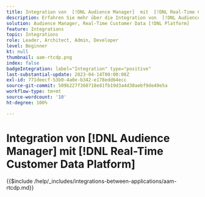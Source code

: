 ```yaml
---
title: Integration von  [!DNL Audience Manager]  mit  [!DNL Real-Time Customer Data Platform]
description: Erfahren Sie mehr über die Integration von  [!DNL Audience Manager]  mit  [!DNL Real-Time Customer Data Platform].
solution: Audience Manager, Real-Time Customer Data [!DNL Platform]
feature: Integrations
topic: Integrations
role: Leader, Architect, Admin, Developer
level: Beginner
kt: null
thumbnail: aam-rtcdp.png
index: false
badgeIntegration: label="Integration" type="positive"
last-substantial-update: 2023-04-14T00:00:00Z
exl-id: 771deecf-53b0-4a0e-b342-e178edd64ecc
source-git-commit: 509b227f360718e81fb19d3a4d30aebf9de49e5a
workflow-type: tm+mt
source-wordcount: '10'
ht-degree: 100%

---
```


# Integration von [!DNL Audience Manager] mit [!DNL Real-Time Customer Data Platform]

{{$include /help/_includes/integrations-between-applications/aam-rtcdp.md}}
